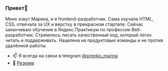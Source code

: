 ### Привет👋 ###

Меня зовут Марина, и я frontend-разработчик. Сама изучала HTML, CSS, отвечала за UX и верстку в прекрасном стартапе. Сейчас заканчиваю обучение в Яндекс.Практикум по профессии Веб-разработчик. Стремлюсь писать качественный код, который легко читать и поддерживать. Нацелена на продуктовые команды и не против удалённой работы.

- 📫 Я всегда на связи в telegram [@sirenko_marina](https://t.me/sirenko_marina)
- 📝 [Резюме](https://docs.google.com/document/d/1h0Mxbn1ennE3qTiGaafrV31WAHj_YOAmyzylkGcPYwU/edit?usp=sharing)


